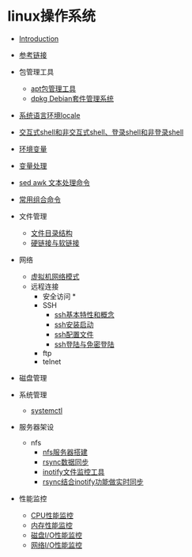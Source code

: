 # linux操作系统

* [Introduction](README.md)
* [参考链接](REFERENCE.md)
* 包管理工具
  * [apt包管理工具](packageManager/apt.md)
  * [dpkg Debian套件管理系统](packageManager/dpkg.md)

* [系统语言环境locale](env/locale.md)
* [交互式shell和非交互式shell、登录shell和非登录shell](env/bashEnv.md)
* [环境变量](envVar.md)

* [变量处理](varDeal.md)
* [sed awk 文本处理命令](textCMD.md)
* [常用组合命令](commCMD.md)

* 文件管理
  * [文件目录结构](fileManage/fileArch.md)
  * [硬链接与软链接](fileManage/hardAndSoftLink.md)

* 网络
    * [虚拟机网络模式](net/VMnetPattern.md)
    * 远程连接
      * 安全访问
        *
      * SSH
        * [ssh基本特性和概念](net/remoteCMD/SSH/SSH.md)
        * [ssh安装启动](net/remoteCMD/SSH/sshInstall.md)
        * [ssh配置文件](net/remoteCMD/SSH/SSHConfig.md)
        * [ssh登陆与免密登陆](net/remoteCMD/SSH/SSHLogin.md)
      * ftp
      * telnet
* 磁盘管理

* 系统管理
  * [systemctl](systemManage/systemctl.md)

* 服务器架设
  * nfs
    * [nfs服务器搭建](serverErection/nfs/nfs.md)
    * [rsync数据同步](serverErection/nfs/rsync.md)
    * [inotify文件监控工具](serverErection/nfs/inotify.md)
    * [rsync结合inotify功能做实时同步](serverErection/nfs/inotify&rsync.md)

* 性能监控
    * [CPU性能监控](performanceMonitor/cpuMonitor.md)
    * [内存性能监控](performanceMonitor/memoryMonitor.md)
    * [磁盘I/O性能监控](performanceMonitor/discIOMonitor.md)
    * [网络I/O性能监控](performanceMonitor/networkIOMonitor.md)
